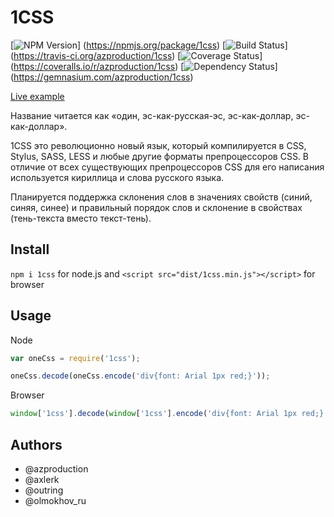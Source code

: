 # 1CSS
[![NPM Version](https://badge.fury.io/js/1css.png)]
(https://npmjs.org/package/1css)
[![Build Status](https://travis-ci.org/azproduction/1css.png?branch=master)]
(https://travis-ci.org/azproduction/1css)
[![Coverage Status](https://coveralls.io/repos/azproduction/1css/badge.png?branch=master)]
(https://coveralls.io/r/azproduction/1css)
[![Dependency Status](https://gemnasium.com/azproduction/1css.png)]
(https://gemnasium.com/azproduction/1css)

[Live example](http://azproduction.ru/1css/)

Название читается как «один, эс-как-русская-эс, эс-как-доллар, эс-как-доллар».

1CSS это революционно новый язык, который компилируется в CSS, Stylus, SASS, LESS и любые другие форматы препроцессоров CSS.
В отличие от всех существующих препроцессоров CSS для его написания используется кириллица и слова русского языка.

Планируется поддержка склонения слов в значениях свойств (синий, синяя, синее) и правильный порядок слов и склонение в свойствах (тень-текста вместо текст-тень).

## Install

`npm i 1css` for node.js and `<script src="dist/1css.min.js"></script>` for browser

## Usage

Node
```js
var oneCss = require('1css');

oneCss.decode(oneCss.encode('div{font: Arial 1px red;}'));
```

Browser
```js
window['1css'].decode(window['1css'].encode('div{font: Arial 1px red;}'));
```

## Authors

  * @azproduction
  * @axlerk
  * @outring
  * @olmokhov_ru
